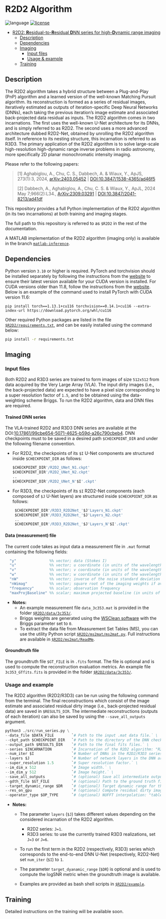 # R2D2 Algorithm
![language](https://img.shields.io/badge/language-python-orange.svg)
[![license](https://img.shields.io/badge/license-GPL--3.0-brightgreen.svg)](LICENSE)

- [R2D2: **R**esidual-to-**R**esidual **D**NN series for high-**D**ynamic range imaging](#R2D2-Algorithm)
   - [Description](#description)
   - [Dependencies](#dependencies)
   - [Imaging](#imaging)
     - [Input files](#input-files)
     - [Usage & example](#usage-and-example)
   - [Training](#training)

## Description
The R2D2 algorithm takes a hybrid structure between a Plug-and-Play (PnP) algorithm and a learned version of the well-known Matching Pursuit algorithm. Its reconstruction is formed as a series of residual images, iteratively estimated as outputs of iteration-specific Deep Neural Networks (DNNs), each taking the previous iteration’s image estimate and associated back-projected data residual as inputs.  The R2D2 algorithm comes in two incarnations. The first uses the well-known U-Net architecture for
its DNNs, and is simply referred to as R2D2. The second uses a more advanced architecture dubbed R2D2-Net, obtained by unrolling the R2D2 algorithm itself. In reference to its nesting structure, this incarnation is referred to as R3D3. The primary application of the R2D2 algorithm is to solve large-scale high-resolution high-dynamic range inverse problems in radio astronomy, more specifically 2D planar monochromatic intensity imaging.

Please refer to the following papers:

>[1] Aghabiglou, A., Chu, C. S., Dabbech, A. & Wiaux, Y., ApJS, 273(1):3, 2024,  [arXiv:2403.05452](https://arxiv.org/abs/2403.05452) | [DOI:10.3847/1538-4365/ad46f5](https://doi.org/10.3847/1538-4365/ad46f5)
>
>[2] Dabbech, A., Aghabiglou, A., Chu, C. S. & Wiaux, Y., ApJL, 2024 May 7;966(2):L34., [ArXiv:2309.03291](https://arxiv.org/abs/2309.03291) | [DOI:10.3847/2041-8213/ad41df](https://doi.org/10.3847/2041-8213/ad41df)
>

This repository provides a full Python implementation of the R2D2 algorithm (in its two incarnations) at both training and imaging stages. 

The full path to this repository is referred to as `$R2D2` in the rest of the documentation.

A MATLAB implementation of the R2D2 algorithm (imaging only) is available in the branch [`matlab-inference`](https://github.com/basp-group/R2D2/tree/matlab-inference).

## Dependencies
Python version `3.10` or higher is required. PyTorch and torchvision should be installed separately by following the instructions from the [website](https://pytorch.org/get-started/locally/) to ensure their latest version available for your CUDA version is installed. For CUDA versions older than 11.8, follow the instructions from the [website](https://pytorch.org/get-started/previous-versions/). Below is an example of the command used to install PyTorch with CUDA version 11.6:
```
pip install torch==1.13.1+cu116 torchvision==0.14.1+cu116 --extra-index-url https://download.pytorch.org/whl/cu116
```
Other required Python packages are listed in the file [`$R2D2/requirements.txt`](requirements.txt), and can be easily installed using the command below:
   ``` bash
   pip install -r requirements.txt
   ```
## Imaging

### Input files
Both R2D2 and R3D3 series are trained to form images of size `512x512` from data acquired by the Very Large Array (VLA). The input dirty images (i.e., the back-projected data) are expected to have a pixel size corresponding to a super resolution factor of `1.5`, and to be obtained using the data-weighting scheme Briggs. To run the R2D2 algorithm, data and DNN files are required.

#### Trained DNN series 
The VLA-trained R2D2 and R3D3 DNN series are available at the DOI:[10.17861/99cbe654-5071-4625-b59d-a26c790cbeb4](https://researchportal.hw.ac.uk/en/datasets/r2d2-deep-neural-network-series-for-radio-interferometric-imaging). DNN checkpoints must to be saved in a desired path `$CHECKPOINT_DIR` and under the following filename convention.  
- For R2D2, the checkpoints of its `$I` U-Net components are structured inside `$CHECKPOINT_DIR` as follows:
  ```Python
  $CHECKPOINT_DIR'/R2D2_UNet_N1.ckpt'
  $CHECKPOINT_DIR'/R2D2_UNet_N2.ckpt'
  ..
  $CHECKPOINT_DIR'/R2D2_UNet_N'$I'.ckpt'
  ```
  
- For R3D3, the checkpoints of its `$I` R2D2-Net components (each composed of `$J` U-Net layers) are structured inside `$CHECKPOINT_DIR` as follows:
  ```Python
   $CHECKPOINT_DIR'/R3D3_R2D2Net_'$J'Layers_N1.ckpt'
   $CHECKPOINT_DIR'/R3D3_R2D2Net_'$J'Layers_N2.ckpt'
   ..
   $CHECKPOINT_DIR'/R3D3_R2D2Net_'$J'Layers_N'$I'.ckpt'
  ```
#### Data (measurement) file
The current code takes as input data a measurement file in ``.mat`` format containing the following fields:

 ```Matlab 
   "y"               %% vector; data (Stokes I)
   "u"               %% vector; u coordinate (in units of the wavelength)
   "v"               %% vector; v coordinate (in units of the wavelength)
   "w"               %% vector; w coordinate (in units of the wavelength)
   "nW"              %% vector; inverse of the noise standard deviation 
   "nWimag"          %% vector; square root of the imaging weights if available (Briggs or uniform), empty otherwise
   "frequency"       %% scalar; observation frequency
   "maxProjBaseline" %% scalar; maximum projected baseline (in units of the wavelength; formally max(sqrt(u.^2+v.^2)))
   ```

- **Notes:**
  - An example measurement file ``data_3c353.mat`` is provided in the folder [`$R2D2/data/3c353/`](data/3c353/).
  - Briggs weights are generated using the [WSClean software](https://wsclean.readthedocs.io/en/latest/) with the Briggs parameter set to `0`.
  - To extract the data file from Measurement Set Tables (MS), you can use the utility Python script [`$R2D2/ms2mat/ms2mat.py`](ms2mat/ms2mat.py). Full instructions are available in [`$R2D2/ms2mat/ReadMe`](ms2mat/README.md).

#### Groundtruth file
The groundtruth file `$GT_FILE` is in `.fits` format. The file is optional and is used to compute the reconstruction evaluation metrics. An example file `3c353_GTfits.fits` is provided in the folder [`$R2D2/data/3c353/`](data/3c353/).

### Usage and example
The R2D2 algorithm (R2D2/R3D3) can be run using the following command from the terminal. The final reconstructions which consist of the image estimate and associated residual dirty image (i.e., back-projected residual data) are saved in `$RESULTS_DIR`. The intermediate reconstructions (outputs of each iteration) can also be saved by using the `--save_all_outputs` argument.
``` Python
python3 ./src/run_series.py \
--data_file $DATA_FILE        `# Path to the input .mat data file.` \
--ckpt_path $CHECKPOINT_DIR   `# Path to the directory of the DNN checkpoints.` \
--output_path $RESULTS_DIR    `# Path to the final fits files.` \
--series $INCARNATION         `# Incarnation of the R2D2 algorithm: "R2D2" or "R3D3".` \
--num_iter $I                 `# Number of DNNs in the R2D2/R3D3 series` \
--layers $J                   `# Number of network layers in the DNN architecture. Currently acceptable values 1, 3, 6.` \
--super_resolution 1.5        `# Super resolution factor.` \
--im_dim_x 512                `# Image width.` \
--im_dim_y 512                `# Image height.` \
--save_all_outputs            `# (optional) Save all intermediate outputs, otherwise only final iteration results will be saved.` \
--gdth_file $GT_FILE          `# (optional) Path to the ground truth fits file.` \
--target_dynamic_range $DR    `# (optional) Target dynamic range for the computation of the logSNR metric when the groundtruth is available.` \
--res_on_gpu                  `# (optional) Compute residual dirty images on GPU to significantly accelerate overall imaging time.` \
--operator_type $OP_TYPE      `# (optional) NUFFT interpolation: "table" or "sparse_matrix". Default: "table" which is faster, "sparse_matrix" is relatively more accurate.`
```
- **Notes:**
   - The parameter `layers` (`$J`) takes different values depending on the considered incarnation of the R2D2 algorithm.
     -  R2D2 series: `J=1`.
     -  R3D3 series: to use the currently trained R3D3 realizations, set `J=3` or `J=6`.

   - To run the first term in the R2D2 (respectively, R3D3) series which corresponds to the end-to-end DNN U-Net (respectively, R2D2-Net) set `num_iter` (`$I`)  to `1`.
   - The parameter `target_dyanamic_range` (`$DR`) is optional and is used to compute the logSNR metric when the groundtruth image is available.

   - Examples are provided as bash shell scripts in [`$R2D2/example`](example).

 ## Training
 Detailed instructions on the training will be available soon.

